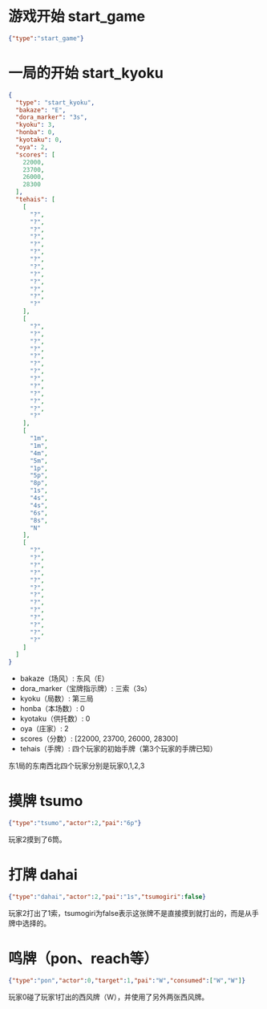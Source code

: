 # 游戏开始 start_game
```json
{"type":"start_game"}
```

# 一局的开始 start_kyoku
```json
{
  "type": "start_kyoku",
  "bakaze": "E",
  "dora_marker": "3s",
  "kyoku": 3,
  "honba": 0,
  "kyotaku": 0,
  "oya": 2,
  "scores": [
    22000,
    23700,
    26000,
    28300
  ],
  "tehais": [
    [
      "?",
      "?",
      "?",
      "?",
      "?",
      "?",
      "?",
      "?",
      "?",
      "?",
      "?",
      "?",
      "?"
    ],
    [
      "?",
      "?",
      "?",
      "?",
      "?",
      "?",
      "?",
      "?",
      "?",
      "?",
      "?",
      "?",
      "?"
    ],
    [
      "1m",
      "1m",
      "4m",
      "5m",
      "1p",
      "5p",
      "8p",
      "1s",
      "4s",
      "4s",
      "6s",
      "8s",
      "N"
    ],
    [
      "?",
      "?",
      "?",
      "?",
      "?",
      "?",
      "?",
      "?",
      "?",
      "?",
      "?",
      "?",
      "?"
    ]
  ]
}
```

- bakaze（场风）: 东风（E）
- dora_marker（宝牌指示牌）: 三索（3s）
- kyoku（局数）: 第三局
- honba（本场数）: 0
- kyotaku（供托数）: 0
- oya（庄家）: 2
- scores（分数）: [22000, 23700, 26000, 28300]
- tehais（手牌）: 四个玩家的初始手牌（第3个玩家的手牌已知）

东1局的东南西北四个玩家分别是玩家0,1,2,3

# 摸牌 tsumo
```json
{"type":"tsumo","actor":2,"pai":"6p"}
```

玩家2摸到了6筒。

# 打牌 dahai
```json
{"type":"dahai","actor":2,"pai":"1s","tsumogiri":false}
```

玩家2打出了1索，tsumogiri为false表示这张牌不是直接摸到就打出的，而是从手牌中选择的。

# 鸣牌（pon、reach等）
```json
{"type":"pon","actor":0,"target":1,"pai":"W","consumed":["W","W"]}
```
玩家0碰了玩家1打出的西风牌（W），并使用了另外两张西风牌。
